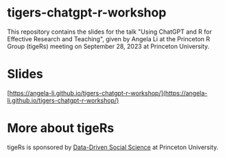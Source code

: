 # tigers-chatgpt-r-workshop

This repository contains the slides for the talk "Using ChatGPT and R for Effective Research and Teaching", given by Angela Li at the Princeton R Group (tigeRs) meeting on September 28, 2023 at Princeton University.

# Slides
[https://angela-li.github.io/tigers-chatgpt-r-workshop/](https://angela-li.github.io/tigers-chatgpt-r-workshop/)

# More about tigeRs

tigeRs is sponsored by [Data-Driven Social Science](https://ddss.princeton.edu/resources-services/networking-and-training) at Princeton University.
